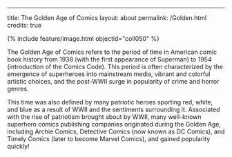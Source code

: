 ---
title: The Golden Age of Comics
layout: about
permalink: /Golden.html
credits: true

{% include feature/image.html objectid="coll050" %}

The Golden Age of Comics refers to the period of time in American comic book history from 1938 (with the first appearance of Superman) to 1954 (introduction of the Comics Code). This period is often characterized by the emergence of superheroes into mainstream media, vibrant and colorful artistic choices, and the post-WWII surge in popularity of crime and horror genres. 

This time was also defined by many patriotic heroes sporting red, white, and blue as a result of WWII and the sentiments surrounding it. Associated with the rise of patriotism brought about by WWII, many well-known superhero comics publishing companies originated during the Golden Age, including Archie Comics, Detective Comics (now known as DC Comics), and Timely Comics (later to become Marvel Comics), and gained popularity quickly! 
